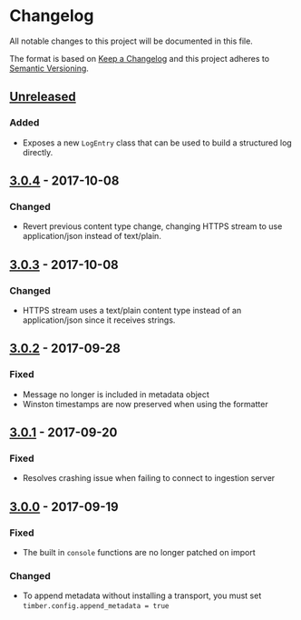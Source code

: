 # Changelog

All notable changes to this project will be documented in this file.

The format is based on [Keep a Changelog](http://keepachangelog.com/en/1.0.0/)
and this project adheres to [Semantic Versioning](http://semver.org/spec/v2.0.0.html).

## [Unreleased]

### Added

  - Exposes a new `LogEntry` class that can be used to build a structured log directly.

## [3.0.4] - 2017-10-08

### Changed

  - Revert previous content type change, changing HTTPS stream to use application/json instead of text/plain.

## [3.0.3] - 2017-10-08

### Changed

  - HTTPS stream uses a text/plain content type instead of an application/json since it
    receives strings.

## [3.0.2] - 2017-09-28

### Fixed

  - Message no longer is included in metadata object
  - Winston timestamps are now preserved when using the formatter

## [3.0.1] - 2017-09-20

### Fixed

  - Resolves crashing issue when failing to connect to ingestion server

## [3.0.0] - 2017-09-19

### Fixed

  - The built in `console` functions are no longer patched on import

### Changed

  - To append metadata without installing a transport, you must set `timber.config.append_metadata = true`

[Unreleased]: https://github.com/timberio/timber-node/compare/v3.0.4...HEAD
[3.0.4]: https://github.com/timberio/timber-node/compare/v3.0.3...v3.0.4
[3.0.3]: https://github.com/timberio/timber-node/compare/v3.0.2...v3.0.3
[3.0.2]: https://github.com/timberio/timber-node/compare/v3.0.1...v3.0.2
[3.0.1]: https://github.com/timberio/timber-node/compare/v3.0.0...v3.0.1
[3.0.0]: https://github.com/timberio/timber-node/compare/v2.1.1...v3.0.0
